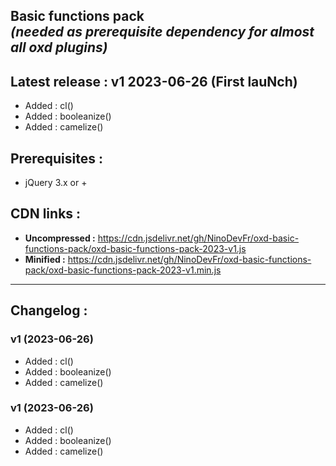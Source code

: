 Basic functions pack\
_(needed as prerequisite dependency for almost all oxd plugins)_
-----
## **Latest release :** v1 2023-06-26 (First lauNch)
  - Added : cl()
  - Added : booleanize()
  - Added : camelize()
## Prerequisites :
- jQuery 3.x or +
## CDN links :
- **Uncompressed :** https://cdn.jsdelivr.net/gh/NinoDevFr/oxd-basic-functions-pack/oxd-basic-functions-pack-2023-v1.js
- **Minified :** https://cdn.jsdelivr.net/gh/NinoDevFr/oxd-basic-functions-pack/oxd-basic-functions-pack-2023-v1.min.js
---
## Changelog :
### v1 (2023-06-26)
  - Added : cl()
  - Added : booleanize()
  - Added : camelize()
### v1 (2023-06-26)
  - Added : cl()
  - Added : booleanize()
  - Added : camelize()

